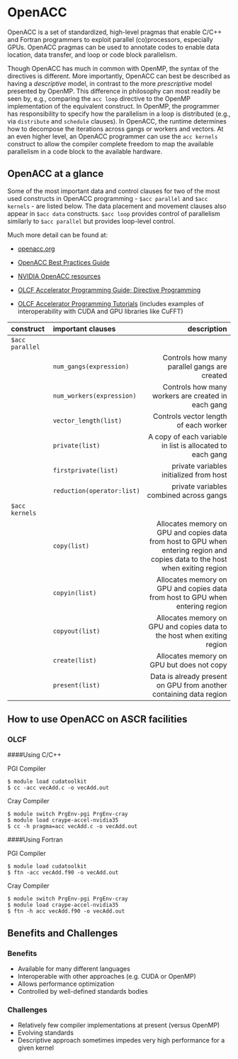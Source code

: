 # OpenACC

OpenACC is a set of standardized, high-level pragmas that enable C/C++ and Fortran programmers
to exploit parallel (co)processors, especially GPUs. OpenACC pragmas can be used to annotate
codes to enable data location, data transfer, and loop or code block parallelism.

Though OpenACC has much in common with OpenMP, the syntax of the directives is different.
More importantly, OpenACC can best be described as having
a *descriptive* model, in contrast to the more *prescriptive* model presented by OpenMP.
This difference in philosophy can most readily be seen by, e.g.,  comparing the ``acc loop`` directive
to the OpenMP implementation of the equivalent construct. In OpenMP, the programmer has responsibility
to specify how the parallelism in a loop is distributed (e.g., via ``distribute`` and ``schedule`` clauses).
In OpenACC, the runtime determines how to decompose the iterations across gangs or workers and vectors.
At an even higher level, an OpenACC programmer can use the ``acc kernels`` construct to allow the compiler complete freedom
to map the available parallelism in a code block to the available hardware.




## OpenACC at a glance

Some of the most important  data and control clauses for two of the most
used constructs in OpenACC programming - ``$acc parallel`` and ``$acc kernels`` - are
listed below. The data placement and movement clauses also appear in ``$acc data`` constructs.
``$acc loop`` provides control of parallelism similarly to ``$acc parallel`` but provides loop-level control.

Much more detail can be found at:

* [openacc.org](https://www.openacc.org/)

* [OpenACC Best Practices Guide](www.openacc.org/sites/default/files/inline.../OpenACC_Programming_Guide_0.pdf)

* [NVIDIA OpenACC resources](https://developer.nvidia.com/openacc)

* [OLCF Accelerator Programming Guide; Directive Programming](https://www.olcf.ornl.gov/support/system-user-guides/accelerated-computing-guide/#371)

* [OLCF Accelerator Programming Tutorials](https://www.olcf.ornl.gov/support/tutorials/) (includes examples of interoperability with CUDA and GPU libraries like CuFFT)


|construct             | important clauses  | description |
|:---|:---|---:|
|``$acc parallel``
|    |`num_gangs(expression)`| Controls how many parallel gangs are created
|    |`num_workers(expression)`| Controls how many workers are created in each gang
|    |`vector_length(list)`| Controls vector length of each worker
|    |`private(list)`| A copy of each variable in list is allocated to each gang
|    |`firstprivate(list)`| private variables initialized from host
|    |`reduction(operator:list)`| private variables combined across gangs
|``$acc kernels`` |  |  |
| | `copy(list)`| Allocates memory on GPU and copies data from host to GPU when entering region and copies data to the host when exiting region
| | `copyin(list)` | Allocates memory on GPU and copies data from host to GPU when entering region
| | `copyout(list)` |  Allocates memory on GPU and copies data to the host when exiting region
| | `create(list)` | Allocates memory on GPU but does not copy
| | `present(list)` | Data is already present on GPU from another containing data region

## How to use OpenACC on ASCR facilities

### OLCF

####Using C/C++

PGI Compiler

```
$ module load cudatoolkit
$ cc -acc vecAdd.c -o vecAdd.out
```

Cray Compiler

```
$ module switch PrgEnv-pgi PrgEnv-cray
$ module load craype-accel-nvidia35
$ cc -h pragma=acc vecAdd.c -o vecAdd.out
```

####Using Fortran

PGI Compiler

```
$ module load cudatoolkit
$ ftn -acc vecAdd.f90 -o vecAdd.out
```

Cray Compiler

```
$ module switch PrgEnv-pgi PrgEnv-cray
$ module load craype-accel-nvidia35
$ ftn -h acc vecAdd.f90 -o vecAdd.out
```


## Benefits and Challenges

### Benefits

* Available for many different languages
* Interoperable with other approaches (e.g. CUDA or OpenMP)
* Allows performance optimization
* Controlled by well-defined standards bodies

### Challenges

* Relatively few compiler implementations at present (versus OpenMP)
* Evolving standards
* Descriptive approach sometimes impedes very high performance for a given kernel
